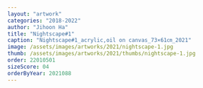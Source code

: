 ```yaml
---
layout: "artwork"
categories: "2018-2022"
author: "Jihoon Ha"
title: "Nightscape#1"
caption: "Nightscape#1_acrylic,oil on canvas_73×61㎝_2021"
image: /assets/images/artworks/2021/nightscape-1.jpg
thumb: /assets/images/artworks/2021/thumbs/nightscape-1.jpg
order: 22010501
sizeScore: 04
orderByYear: 2021088
---
```

